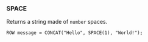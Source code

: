 <!--
This is generated by ESQL's AbstractFunctionTestCase. Do no edit it. See ../README.md for how to regenerate it.
-->

### SPACE
Returns a string made of `number` spaces.

```
ROW message = CONCAT("Hello", SPACE(1), "World!");
```
